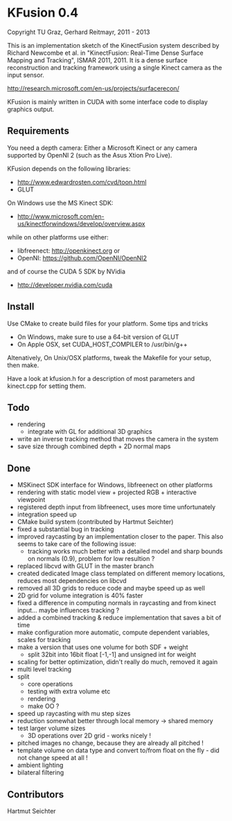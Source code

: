 
KFusion 0.4
=============

Copyright TU Graz, Gerhard Reitmayr, 2011 - 2013

This is an implementation sketch of the KinectFusion system described by
Richard Newcombe et al. in "KinectFusion: Real-Time Dense Surface Mapping and Tracking",
ISMAR 2011, 2011. It is a dense surface reconstruction and tracking framework
using a single Kinect camera as the input sensor.

http://research.microsoft.com/en-us/projects/surfacerecon/

KFusion is mainly written in CUDA with some interface code to display graphics output.

Requirements
------------

You need a depth camera: Either a Microsoft Kinect or any camera supported
by OpenNI 2 (such as the Asus Xtion Pro Live).

KFusion depends on the following libraries:

* http://www.edwardrosten.com/cvd/toon.html
* GLUT

On Windows use the MS Kinect SDK:

* http://www.microsoft.com/en-us/kinectforwindows/develop/overview.aspx

while on other platforms use either:

* libfreenect: http://openkinect.org or
* OpenNI: https://github.com/OpenNI/OpenNI2

and of course the CUDA 5 SDK by NVidia

* http://developer.nvidia.com/cuda

Install
-----

Use CMake to create build files for your platform. Some tips and tricks
- On Windows, make sure to use a 64-bit version of GLUT
- On Apple OSX, set CUDA_HOST_COMPILER to /usr/bin/g++

Altenatively, On Unix/OSX platforms, tweak the Makefile for your setup, then make.

Have a look at kfusion.h for a description of most parameters and kinect.cpp for setting them.

Todo
-----
- rendering
  - integrate with GL for additional 3D graphics
- write an inverse tracking method that moves the camera in the system
- save size through combined depth + 2D normal maps

Done
-----
- MSKinect SDK interface for Windows, libfreenect on other platforms
- rendering with static model view + projected RGB + interactive viewpoint
- registered depth input from libfreenect, uses more time unfortunately
- integration speed up
- CMake build system (contributed by Hartmut Seichter)
- fixed a substantial bug in tracking
- improved raycasting by an implementation closer to the paper. This also seems to take care of the following issue:
    - tracking works much better with a detailed model and sharp bounds on normals (0.9), problem for low resultion ?
- replaced libcvd with GLUT in the master branch
- created dedicated Image class templated on different memory locations,
  reduces most dependencies on libcvd
- removed all 3D grids to reduce code and maybe speed up as well
- 2D grid for volume integration is 40% faster
- fixed a difference in computing normals in raycasting and from kinect input... maybe influences tracking ?
- added a combined tracking & reduce implementation that saves a bit of time
- make configuration more automatic, compute dependent variables, scales for tracking
- make a version that uses one volume for both SDF + weight
  - split 32bit into 16bit float [-1,-1] and unsigned int for weight
- scaling for better optimization, didn't really do much, removed it again
- multi level tracking
- split
  - core operations
  - testing with extra volume etc
  - rendering
  - make OO ?
- speed up raycasting with mu step sizes
- reduction somewhat better through local memory -> shared memory
- test larger volume sizes
  - 3D operations over 2D grid - works nicely !
- pitched images no change, because they are already all pitched !
- template volume on data type and convert to/from float on the fly - did not change speed at all !
- ambient lighting
- bilateral filtering

Contributors
-------------
Hartmut Seichter
